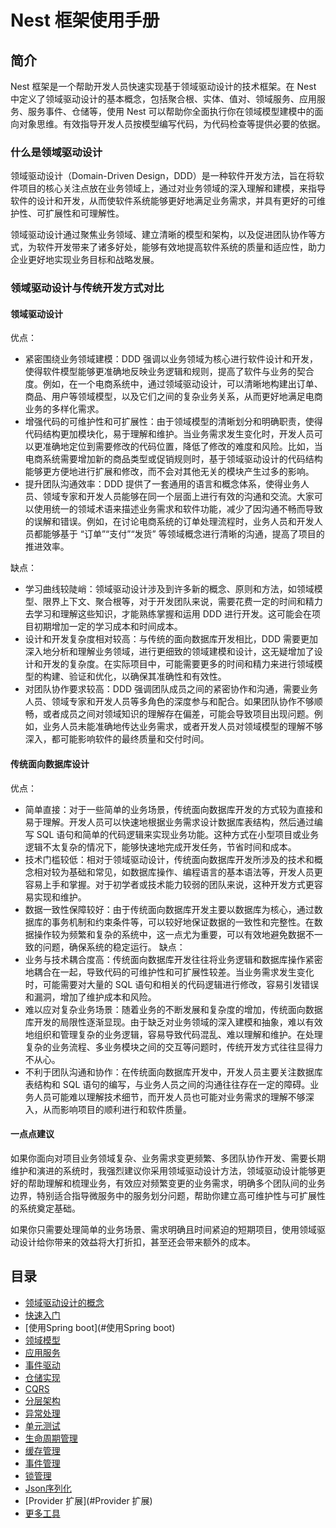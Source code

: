 # Nest 框架使用手册

## 简介

Nest 框架是一个帮助开发人员快速实现基于领域驱动设计的技术框架。在 Nest 中定义了领域驱动设计的基本概念，包括聚合根、实体、值对、领域服务、应用服务、服务事件、仓储等，使用 Nest 可以帮助你全面执行你在领域模型建模中的面向对象思维。有效指导开发人员按模型编写代码，为代码检查等提供必要的依据。

### 什么是领域驱动设计
领域驱动设计（Domain-Driven Design，DDD）是一种软件开发方法，旨在将软件项目的核心关注点放在业务领域上，通过对业务领域的深入理解和建模，来指导软件的设计和开发，从而使软件系统能够更好地满足业务需求，并具有更好的可维护性、可扩展性和可理解性。

领域驱动设计通过聚焦业务领域、建立清晰的模型和架构，以及促进团队协作等方式，为软件开发带来了诸多好处，能够有效地提高软件系统的质量和适应性，助力企业更好地实现业务目标和战略发展。

### 领域驱动设计与传统开发方式对比
#### 领域驱动设计
优点：
- 紧密围绕业务领域建模：DDD 强调以业务领域为核心进行软件设计和开发，使得软件模型能够更准确地反映业务逻辑和规则，提高了软件与业务的契合度。例如，在一个电商系统中，通过领域驱动设计，可以清晰地构建出订单、商品、用户等领域模型，以及它们之间的复杂业务关系，从而更好地满足电商业务的多样化需求。
- 增强代码的可维护性和可扩展性：由于领域模型的清晰划分和明确职责，使得代码结构更加模块化，易于理解和维护。当业务需求发生变化时，开发人员可以更准确地定位到需要修改的代码位置，降低了修改的难度和风险。比如，当电商系统需要增加新的商品类型或促销规则时，基于领域驱动设计的代码结构能够更方便地进行扩展和修改，而不会对其他无关的模块产生过多的影响。
- 提升团队沟通效率：DDD 提供了一套通用的语言和概念体系，使得业务人员、领域专家和开发人员能够在同一个层面上进行有效的沟通和交流。大家可以使用统一的领域术语来描述业务需求和软件功能，减少了因沟通不畅而导致的误解和错误。例如，在讨论电商系统的订单处理流程时，业务人员和开发人员都能够基于 “订单”“支付”“发货” 等领域概念进行清晰的沟通，提高了项目的推进效率。

缺点：
- 学习曲线较陡峭：领域驱动设计涉及到许多新的概念、原则和方法，如领域模型、限界上下文、聚合根等，对于开发团队来说，需要花费一定的时间和精力去学习和理解这些知识，才能熟练掌握和运用 DDD 进行开发。这可能会在项目初期增加一定的学习成本和时间成本。
- 设计和开发复杂度相对较高：与传统的面向数据库开发相比，DDD 需要更加深入地分析和理解业务领域，进行更细致的领域建模和设计，这无疑增加了设计和开发的复杂度。在实际项目中，可能需要更多的时间和精力来进行领域模型的构建、验证和优化，以确保其准确性和有效性。
- 对团队协作要求较高：DDD 强调团队成员之间的紧密协作和沟通，需要业务人员、领域专家和开发人员等多角色的深度参与和配合。如果团队协作不够顺畅，或者成员之间对领域知识的理解存在偏差，可能会导致项目出现问题。例如，业务人员未能准确地传达业务需求，或者开发人员对领域模型的理解不够深入，都可能影响软件的最终质量和交付时间。

#### 传统面向数据库设计
优点：
- 简单直接：对于一些简单的业务场景，传统面向数据库开发的方式较为直接和易于理解。开发人员可以快速地根据业务需求设计数据库表结构，然后通过编写 SQL 语句和简单的代码逻辑来实现业务功能。这种方式在小型项目或业务逻辑不太复杂的情况下，能够快速地完成开发任务，节省时间和成本。
- 技术门槛较低：相对于领域驱动设计，传统面向数据库开发所涉及的技术和概念相对较为基础和常见，如数据库操作、编程语言的基本语法等，开发人员更容易上手和掌握。对于初学者或技术能力较弱的团队来说，这种开发方式更容易实现和维护。
- 数据一致性保障较好：由于传统面向数据库开发主要以数据库为核心，通过数据库的事务机制和约束条件等，可以较好地保证数据的一致性和完整性。在数据操作较为频繁和复杂的系统中，这一点尤为重要，可以有效地避免数据不一致的问题，确保系统的稳定运行。
缺点：
- 业务与技术耦合度高：传统面向数据库开发往往将业务逻辑和数据库操作紧密地耦合在一起，导致代码的可维护性和可扩展性较差。当业务需求发生变化时，可能需要对大量的 SQL 语句和相关的代码逻辑进行修改，容易引发错误和漏洞，增加了维护成本和风险。
- 难以应对复杂业务场景：随着业务的不断发展和复杂度的增加，传统面向数据库开发的局限性逐渐显现。由于缺乏对业务领域的深入建模和抽象，难以有效地组织和管理复杂的业务逻辑，容易导致代码混乱、难以理解和维护。在处理复杂的业务流程、多业务模块之间的交互等问题时，传统开发方式往往显得力不从心。
- 不利于团队沟通和协作：在传统面向数据库开发中，开发人员主要关注数据库表结构和 SQL 语句的编写，与业务人员之间的沟通往往存在一定的障碍。业务人员可能难以理解技术细节，而开发人员也可能对业务需求的理解不够深入，从而影响项目的顺利进行和软件质量。

#### 一点点建议
如果你面向对项目业务领域复杂、业务需求变更频繁、多团队协作开发、需要长期维护和演进的系统时，我强烈建议你采用领域驱动设计方法，领域驱动设计能够更好的帮助理解和梳理业务，有效应对频繁变更的业务需求，明确多个团队间的业务边界，特别适合指导微服务中的服务划分问题，帮助你建立高可维护性与可扩展性的系统奠定基础。

如果你只需要处理简单的业务场景、需求明确且时间紧迫的短期项目，使用领域驱动设计给你带来的效益将大打折扣，甚至还会带来额外的成本。

## 目录

* [领域驱动设计的概念](#领域驱动设计的概念)
* [快速入门](#快速入门)
* [使用Spring boot](#使用Spring boot)
* [领域模型](#领域模型)
* [应用服务](#应用服务)
* [事件驱动](#事件驱动)
* [仓储实现](#仓储实现)
* [CQRS](#CQRS)
* [分层架构](#分层架构)
* [异常处理](#异常处理)
* [单元测试](#单元测试)
* [生命周期管理](#生命周期管理)
* [缓存管理](#缓存管理)
* [事件管理](#事件管理)
* [锁管理](#锁管理)
* [Json序列化](#Json序列化)
* [Provider 扩展](#Provider 扩展)
* [更多工具](#更多工具)